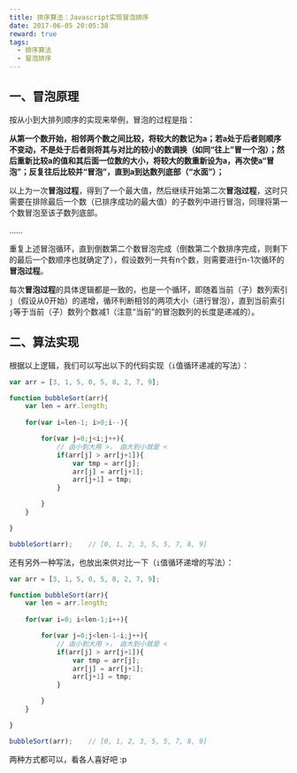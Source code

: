 ```yaml
---
title: 排序算法：Javascript实现冒泡排序
date: 2017-06-05 20:05:38
reward: true
tags: 
  - 排序算法
  - 冒泡排序
---
```


## 一、冒泡原理
按从小到大排列顺序的实现来举例，冒泡的过程是指：

**从第一个数开始，相邻两个数之间比较，将较大的数记为a；若a处于后者则顺序不变动，不是处于后者则将其与对比的较小的数调换（如同“往上”冒一个泡）；然后重新比较a的值和其后面一位数的大小，将较大的数重新设为a，再次使a“冒泡”；反复往后比较并“冒泡”，直到a到达数列底部（“水面”）；**

以上为一次**冒泡过程**，得到了一个最大值，然后继续开始第二次**冒泡过程**，这时只需要在排除最后一个数（已排序成功的最大值）的子数列中进行冒泡，同理将第一个数冒泡至该子数列底部。

<!-- more -->
......

重复上述冒泡循环，直到倒数第二个数冒泡完成（倒数第二个数排序完成，则剩下的最后一个数顺序也就确定了），假设数列一共有n个数，则需要进行n-1次循环的**冒泡过程**。

每次**冒泡过程**的具体逻辑都是一致的，也是一个循环，即随着当前（子）数列索引`j`（假设从0开始）的递增，循环判断相邻的两项大小（进行冒泡），直到当前索引`j`等于当前（子）数列个数减1（注意“当前”的冒泡数列的长度是递减的）。

## 二、算法实现
根据以上逻辑，我们可以写出以下的代码实现（`i`值循环递减的写法）：

```javascript
var arr = [3, 1, 5, 0, 5, 8, 2, 7, 9];

function bubbleSort(arr){
    var len = arr.length;
    
    for(var i=len-1; i>0;i--){

        for(var j=0;j<i;j++){
            // 由小到大用 >， 由大到小就是 < 
            if(arr[j] > arr[j+1]){
                var tmp = arr[j];
                arr[j] = arr[j+1];
                arr[j+1] = tmp;
            }

        }
    }

}

bubbleSort(arr);    // [0, 1, 2, 3, 5, 5, 7, 8, 9]
```
还有另外一种写法，也放出来供对比一下（`i`值循环递增的写法）：

```javascript
var arr = [3, 1, 5, 0, 5, 8, 2, 7, 9];

function bubbleSort(arr){
    var len = arr.length;
    
    for(var i=0; i<len-1;i++){

        for(var j=0;j<len-1-i;j++){
            // 由小到大用 >， 由大到小就是 < 
            if(arr[j] > arr[j+1]){
                var tmp = arr[j];
                arr[j] = arr[j+1];
                arr[j+1] = tmp;
            }

        }
    }

}

bubbleSort(arr);    // [0, 1, 2, 3, 5, 5, 7, 8, 9]
```
两种方式都可以，看各人喜好吧 :p

